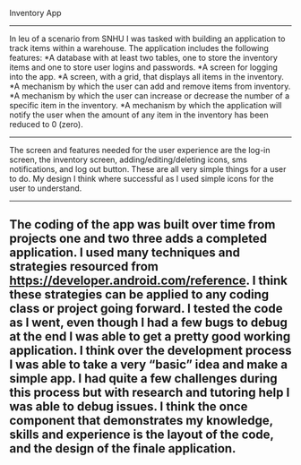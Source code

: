 Inventory App

---

In leu of a scenario from SNHU I was tasked with building an application to track items within a warehouse.  The application includes the following features: 
*A database with at least two tables, one to store the inventory items and one to store user logins and passwords.
*A screen for logging into the app.
*A screen, with a grid, that displays all items in the inventory.
*A mechanism by which the user can add and remove items from inventory.
*A mechanism by which the user can increase or decrease the number of a specific item in the inventory.
*A mechanism by which the application will notify the user when the amount of any item in the inventory has been reduced to 0 (zero).

---

The screen and features needed for the user experience are the log-in screen, the inventory screen, adding/editing/deleting icons, sms notifications, and log out button. These are all very simple things for a user to do. My design I think where successful as I used simple icons for the user to understand. 

---

The coding of the app was built over time from projects one and two three adds a completed application. I used many techniques and strategies resourced from https://developer.android.com/reference. I think these strategies can be applied to any coding class or project going forward.
I tested the code as I went, even though I had a few bugs to debug at the end I was able to get a pretty good working application.
I think over the development process I was able to take a very “basic” idea and make a simple app. I had quite a few challenges during this process but with research and tutoring help I was able to debug issues. 
I think the once component that demonstrates my knowledge, skills and experience is the layout of the code, and the design of the finale application. 
---


